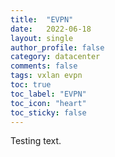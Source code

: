 ```yaml
---
title:  "EVPN"
date:   2022-06-18
layout: single
author_profile: false
category: datacenter
comments: false
tags: vxlan evpn
toc: true
toc_label: "EVPN"
toc_icon: "heart"
toc_sticky: false
---
```


Testing text.
